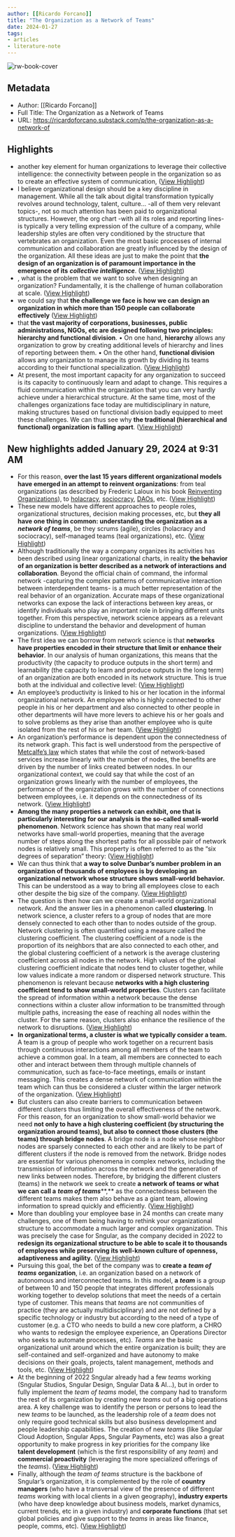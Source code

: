 ```yaml
---
author: [[Ricardo Forcano]]
title: "The Organization as a Network of Teams"
date: 2024-01-27
tags: 
- articles
- literature-note
---
```

![rw-book-cover](https://substackcdn.com/image/fetch/w_1200,h_600,c_fill,f_jpg,q_auto:good,fl_progressive:steep,g_auto/https%3A%2F%2Fsubstack-post-media.s3.amazonaws.com%2Fpublic%2Fimages%2F82cd4b84-afbc-4d43-bcbc-c0a7c606b6a5_2218x1744.png)

## Metadata
- Author: [[Ricardo Forcano]]
- Full Title: The Organization as a Network of Teams
- URL: https://ricardoforcano.substack.com/p/the-organization-as-a-network-of

## Highlights
- another key element for human organizations to leverage their collective intelligence: the connectivity between people in the organization so as to create an effective system of communication, ([View Highlight](https://read.readwise.io/read/01hn3wxw2sxhhwabxvxrbshcha))
- I believe organizational design should be a key discipline in management. While all the talk about digital transformation typically revolves around technology, talent, culture… -all of them very relevant topics-, not so much attention has been paid to organizational structures. However, the org chart -with all its roles and reporting lines- is typically a very telling expression of the culture of a company, while leadership styles are often very conditioned by the structure that vertebrates an organization. Even the most basic processes of internal communication and collaboration are greatly influenced by the design of the organization. All these ideas are just to make the point that **the design of an organization is of paramount importance in the emergence of its** ***collective intelligence***. ([View Highlight](https://read.readwise.io/read/01hn3wynzt4cjsy6qsdt95k93h))
- , what is the problem that we want to solve when designing an organization? Fundamentally, it is the challenge of human collaboration at scale. ([View Highlight](https://read.readwise.io/read/01hn3wz7ydwdga8qrzpe21g2z3))
- we could say that **the challenge we face is how we can design an organization in which more than 150 people can collaborate effectively** ([View Highlight](https://read.readwise.io/read/01hn3x02zg1s5p9dnbby1yjxz8))
- that **the vast majority of corporations, businesses, public administrations, NGOs, etc are designed following two principles: hierarchy and functional division**.
  • On one hand, **hierarchy** allows any organization to grow by creating additional levels of hierarchy and lines of reporting between them.
  • On the other hand, **functional division** allows any organization to manage its growth by dividing its teams according to their functional specialization. ([View Highlight](https://read.readwise.io/read/01hn3x0q98veyen3w7p07175g6))
- At present, the most important capacity for any organization to succeed is its capacity to continuously learn and adapt to change. This requires a fluid communication within the organization that you can very hardly achieve under a hierarchical structure. At the same time, most of the challenges organizations face today are multidisciplinary in nature, making structures based on functional division badly equipped to meet these challenges. We can thus see why **the traditional (hierarchical and functional) organization is falling apart**. ([View Highlight](https://read.readwise.io/read/01hn3x1emgyrv0jjp08qvnx449))
## New highlights added January 29, 2024 at 9:31 AM
- For this reason, **over the last 15 years different organizational models have emerged in an attempt to reinvent organizations**: from teal organizations (as described by Frederic Laloux in his book [Reinventing Organizations](https://www.reinventingorganizations.com/)), to [holacracy](https://en.wikipedia.org/wiki/Holacracy), [sociocracy](https://en.wikipedia.org/wiki/Sociocracy), [DAOs](https://ethereum.org/en/dao/), etc. ([View Highlight](https://read.readwise.io/read/01hn8skv64vxmmtx8wkbtzdq2j))
- These new models have different approaches to people roles, organizational structures, decision making processes, etc, but **they all have one thing in common: understanding the organization as a** ***network of teams***, be they scrums (agile), circles (holacracy and sociocracy), self-managed teams (teal organizations), etc. ([View Highlight](https://read.readwise.io/read/01hn8smhh62rhn25dzynmz05af))
- Although traditionally the way a company organizes its activities has been described using linear organizational charts, in reality **the behavior of an organization is better described as a network of interactions and collaboration**. Beyond the official chain of command, the informal network -capturing the complex patterns of communicative interaction between interdependent teams- is a much better representation of the real behavior of an organization. Accurate maps of these organizational networks can expose the lack of interactions between key areas, or identify individuals who play an important role in bringing different units together. From this perspective, network science appears as a relevant discipline to understand the behavior and development of human organizations. ([View Highlight](https://read.readwise.io/read/01hn8sn63ypw8t42d8pqxtfv1y))
- The first idea we can borrow from network science is that **networks have properties encoded in their structure that limit or enhance their behavior**. In our analysis of human organizations, this means that the productivity (the capacity to produce outputs in the short term) and learnability (the capacity to learn and produce outputs in the long term) of an organization are both encoded in its network structure. This is true both at the individual and collective level: ([View Highlight](https://read.readwise.io/read/01hn8spd6wj6t5k8nxg3mfrapt))
- An employee’s productivity is linked to his or her location in the informal organizational network. An employee who is highly connected to other people in his or her department and also connected to other people in other departments will have more levers to achieve his or her goals and to solve problems as they arise than another employee who is quite isolated from the rest of his or her team. ([View Highlight](https://read.readwise.io/read/01hn8sqcpj2ms5b9mb0hf2xkfz))
- An organization’s performance is dependent upon the connectedness of its network graph. This fact is well understood from the perspective of [Metcalfe’s law](https://en.wikipedia.org/wiki/Metcalfe%27s_law) which states that while the cost of network-based services increase linearly with the number of nodes, the benefits are driven by the number of links created between nodes. In our organizational context, we could say that while the cost of an organization grows linearly with the number of employees, the performance of the organization grows with the number of connections between employees, i.e. it depends on the connectedness of its network. ([View Highlight](https://read.readwise.io/read/01hn8sqxbme2nzhnzx18ptaebc))
- **Among the many properties a network can exhibit, one that is particularly interesting for our analysis is the so-called small-world phenomenon**. Network science has shown that many real world networks have small-world properties, meaning that the average number of steps along the shortest paths for all possible pair of network nodes is relatively small. This property is often referred to as the “six degrees of separation” theory: ([View Highlight](https://read.readwise.io/read/01hn8stdjcp796w03mehvehxfx))
- We can thus think that **a way to solve Dunbar’s number problem in an organization of thousands of employees is by developing an organizational network whose structure shows small-world behavior.** This can be understood as a way to bring all employees close to each other despite the big size of the company. ([View Highlight](https://read.readwise.io/read/01hn8stscp799jzt2fgdpew8p1))
- The question is then how can we create a small-world organizational network. And the answer lies in a phenomenon called **clustering**. In network science, a cluster refers to a group of nodes that are more densely connected to each other than to nodes outside of the group. Network clustering is often quantified using a measure called the clustering coefficient. The clustering coefficient of a node is the proportion of its neighbors that are also connected to each other, and the global clustering coefficient of a network is the average clustering coefficient across all nodes in the network. High values of the global clustering coefficient indicate that nodes tend to cluster together, while low values indicate a more random or dispersed network structure. This phenomenon is relevant because **networks with a high clustering coefficient tend to show small-world properties**. Clusters can facilitate the spread of information within a network because the dense connections within a cluster allow information to be transmitted through multiple paths, increasing the ease of reaching all nodes within the cluster. For the same reason, clusters also enhance the resilience of the network to disruptions. ([View Highlight](https://read.readwise.io/read/01hn8svnaz5p6hphasec4brscx))
- **In organizational terms, a cluster is what we typically consider a team.** A team is a group of people who work together on a recurrent basis through continuous interactions among all members of the team to achieve a common goal. In a team, all members are connected to each other and interact between them through multiple channels of communication, such as face-to-face meetings, emails or instant messaging. This creates a dense network of communication within the team which can thus be considered a cluster within the larger network of the organization. ([View Highlight](https://read.readwise.io/read/01hn8sx51z9xp92fsjzqc0xemp))
- But clusters can also create barriers to communication between different clusters thus limiting the overall effectiveness of the network. For this reason, for an organization to show small-world behavior we need **not only to have a high clustering coefficient (by structuring the organization around teams), but also to connect those clusters (the teams) through bridge nodes**. A bridge node is a node whose neighbor nodes are sparsely connected to each other and are likely to be part of different clusters if the node is removed from the network. Bridge nodes are essential for various phenomena in complex networks, including the transmission of information across the network and the generation of new links between nodes. Therefore, by bridging the different clusters (teams) in the network we seek to create **a network of teams or what we can call a** ***team of teams*****,** as the connectedness between the different teams makes them also behave as a giant team, allowing information to spread quickly and efficiently. ([View Highlight](https://read.readwise.io/read/01hn8sxhzb700jekcjzyq06ypm))
- More than doubling your employee base in 24 months can create many challenges, one of them being having to rethink your organizational structure to accommodate a much larger and complex organization. This was precisely the case for Sngular, as the company decided in 2022 to **redesign its organizational structure to be able to scale it to thousands of employees while preserving its well-known culture of openness, adaptiveness and agility.** ([View Highlight](https://read.readwise.io/read/01hn8syqzt83e9890efyz9gpev))
- Pursuing this goal, the bet of the company was to **create a** ***team of teams*** **organization**, i.e. an organization based on a network of autonomous and interconnected teams. In this model, **a** ***team*** is a group of between 10 and 150 people that integrates different professionals working together to develop solutions that meet the needs of a certain type of customer. This means that *teams* are not communities of practice (they are actually multidisciplinary) and are not defined by a specific technology or industry but according to the need of a type of customer (e.g. a CTO who needs to build a new core platform, a CHRO who wants to redesign the employee experience, an Operations Director who seeks to automate processes, etc). *Teams* are the basic organizational unit around which the entire organization is built; they are self-contained and self-organized and have autonomy to make decisions on their goals, projects, talent management, methods and tools, etc. ([View Highlight](https://read.readwise.io/read/01hn8szme8p78yb7rq084sbtpq))
- At the beginning of 2022 Sngular already had a few *teams* working (Sngular Studios, Sngular Design, Sngular Data & AI…), but in order to fully implement the *team of teams* model, the company had to transform the rest of its organization by creating new *teams* out of a big operations area. A key challenge was to identify the person or persons to lead the new *teams* to be launched, as the leadership role of a *team* does not only require good technical skills but also business development and people leadership capabilities. The creation of new *teams* (like Sngular Cloud Adoption, Sngular Apps, Sngular Payments, etc) was also a great opportunity to make progress in key priorities for the company like **talent development** (which is the first responsibility of any *team*) and **commercial proactivity** (leveraging the more specialized offerings of the *teams*). ([View Highlight](https://read.readwise.io/read/01hn8trmzc3nv2ctkmrj9m363t))
- Finally, although the *team of teams* structure is the backbone of Sngular’s organization, it is complemented by the role of **country managers** (who have a transversal view of the presence of different *teams* working with local clients in a given geography), **industry experts** (who have deep knowledge about business models, market dynamics, current trends, etc in a given industry) and **corporate functions** (that set global policies and give support to the *teams* in areas like finance, people, comms, etc). ([View Highlight](https://read.readwise.io/read/01hn8tsmhfvvx36r5kpw2jmsyh))

